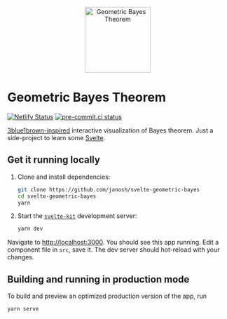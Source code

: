 <p align="center">
  <img src="static/favicon.svg" alt="Geometric Bayes Theorem" height=150>
</p>

# Geometric Bayes Theorem

[![Netlify Status](https://api.netlify.com/api/v1/badges/f9f43f4a-6b26-4a6d-be3e-b2925f79b643/deploy-status)](https://app.netlify.com/sites/svelte-geometric-bayes/deploys)
[![pre-commit.ci status](https://results.pre-commit.ci/badge/github/janosh/svelte-geometric-bayes/main.svg)](https://results.pre-commit.ci/latest/github/janosh/svelte-geometric-bayes/main)

[3blue1brown-inspired](https://youtu.be/HZGCoVF3YvM) interactive visualization of Bayes theorem. Just a side-project to learn some [Svelte](https://github.com/sveltejs/svelte).

## Get it running locally

1. Clone and install dependencies:

   ```sh
   git clone https://github.com/janosh/svelte-geometric-bayes
   cd svelte-geometric-bayes
   yarn
   ```

2. Start the [`svelte-kit`](https://kit.svelte.dev) development server:

   ```sh
   yarn dev
   ```

Navigate to <http://localhost:3000>. You should see this app running. Edit a component file in `src`, save it. The dev server should hot-reload with your changes.

## Building and running in production mode

To build and preview an optimized production version of the app, run

```sh
yarn serve
```
